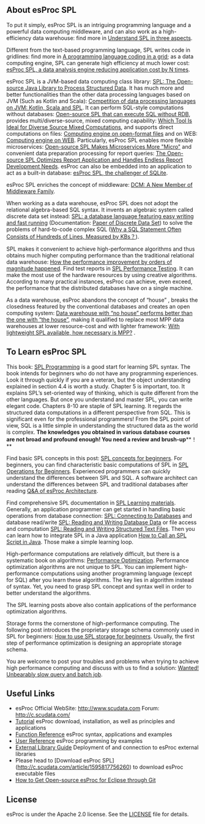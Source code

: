 ##	About esProc SPL


To put it simply, esProc SPL is an intriguing programming language and a powerful data computing middleware, and can also work as a high-efficiency data warehouse: find more in [Understand SPL in three aspects](https://blog.scudata.com/understand-spl-in-three-aspects/).

Different from the text-based programming language, SPL writes code in gridlines: find more in [A programming language coding in a grid](https://blog.scudata.com/a-programming-language-coding-in-a-grid/); as a data computing engine, SPL can generate high efficiency at much lower cost:  [esProc SPL, a data analysis engine reducing application cost by N times](https://blog.scudata.com/esproc-spl-a-data-analysis-engine-reducing-application-cost-by-n-times/).

esProc SPL is a JVM-based data computing class library: [SPL: The Open-source Java Library to Process Structured Data](https://blog.scudata.com/spl-the-open-source-java-library-to-process-structured-data/). It has much more and better functionalities than the other data processing languages based on JVM (Such as Kotlin and Scala): [Competition of data processing languages on JVM: Kotlin, Scala and SPL](https://blog.scudata.com/competition-of-data-processing-languages-on-jvm-kotlin-scala-and-spl/). It can perform SQL-style computations without databases:  [Open-source SPL that can execute SQL without RDB](https://blog.scudata.com/open-source-spl-that-can-execute-sql-without-rdb/), provides multi/diverse-source, mixed computing capability:  [Which Tool Is Ideal for Diverse Source Mixed Computations](https://blog.scudata.com/which-tool-is-ideal-for-diverse-source-mixed-computations/), and supports direct computations on files:  [Computing engine on open-format files](https://blog.scudata.com/computing-engine-on-open-format-files/) and on WEB: [Computing engine on WEB](https://blog.scudata.com/computing-engine-on-web/). Particularly, esProc SPL enables more flexible microservices: [Open-source SPL Makes Microservices More "Micro"](https://blog.scudata.com/open-source-spl-makes-microservices-more-micro/) and convenient data preparation processing for report queries:  [The Open-source SPL Optimizes Report Application and Handles Endless Report Development Needs](https://blog.scudata.com/the-open-source-spl-optimizes-report-application-and-handles-endless-report-development-needs/). esProc can also be embedded into an application to act as a built-in database:  [esProc SPL, the challenger of SQLite](https://blog.scudata.com/esproc-spl-the-challenger-of-sqlite/).

esProc SPL enriches the concept of middleware:  [DCM: A New Member of Middleware Family](https://blog.scudata.com/dcm-a-new-member-of-middleware-family/).

When working as a data warehouse, esProc SPL does not adopt the relational algebra-based SQL syntax. It invents an algebraic system called discrete data set instead:  [SPL: a database language featuring easy writing and fast running](https://blog.scudata.com/spl-a-database-language-featuring-easy-writing-and-fast-running/)  (Documentation: [Paper of Discrete Data Set](https://c.scudata.com/article/1694595486828)) to solve the problems of hard-to-code complex SQL ([Why a SQL Statement Often Consists of Hundreds of Lines, Measured by KBs？](https://blog.scudata.com/why-a-sql-statement-often-consists-of-hundreds-of-lines-measured-by-kbs%ef%bc%9f/)).

SPL makes it convenient to achieve high-performance algorithms and thus obtains much higher computing performance than the traditional relational data warehouse: [How the performance improvement by orders of magnitude happened](https://blog.scudata.com/how-the-performance-improvement-by-orders-of-magnitude-happened/). Find test reports in [SPL Performance Testing](https://blog.scudata.com/spl-technology-evaluation/). It can make the most use of the hardware resources by using creative algorithms. According to many practical instances, esProc can achieve, even exceed, the performance that the distributed databases have on a single machine.

As a data warehouse, esProc abandons the concept of “house” , breaks the closedness featured by the conventional databases and creates an open computing system: [Data warehouse with “no house” performs better than the one with “the house”](https://blog.scudata.com/data-warehouse-with-no-house-performs-better-than-the-one-with-the-house/), making it qualified to replace most MPP data warehouses at lower resource-cost and with lighter framework: [With lightweight SPL available, how necessary is MPP?](https://blog.scudata.com/with-lightweight-spl-available-how-necessary-is-mpp/) .

##	To Learn esProc SPL

This book: [SPL Programming](http://c.scudata.com/article/1634722432114) is a good start for learning SPL syntax. The book intends for beginners who do not have any programming experiences. Look it through quickly if you are a veteran, but the object understanding explained in section 4.4 is worth a study. Chapter 5 is important, too. It explains SPL’s set-oriented way of thinking, which is quite different from the other languages. But once you understand and master SPL, you can write elegant code. Chapters 8-10 are staple of SPL learning. It regards the structured data computations in a different perspective from SQL. This is significant even for the professional programmers! From the SPL point of view, SQL is a little simple in understanding the structured data as the world is complex. **The knowledges you obtained in various database courses are not broad and profound enough! You need a review and brush-up****！**

Find basic SPL concepts in this post: [SPL concepts for beginners](https://blog.scudata.com/spl-concepts-for-beginners/). For beginners, you can find characteristic basic computations of SPL in [SPL Operations for Beginners](https://blog.scudata.com/spl-operations-for-beginners/). Experienced programmers can quickly understand the differences between SPL and SQL. A software architect can understand the differences between SPL and traditional databases after reading  [Q&A of esProc Architecture](https://blog.scudata.com/qa-of-esproc-architecture/).

Find comprehensive SPL documentation in  [SPL Learning materials](https://blog.scudata.com/spl-learning-materials/). Generally, an application programmer can get started in handling basic operations from database connection:  [SPL: Connecting to Databases](https://blog.scudata.com/spl-connecting-to-databases/) and database read/write  [SPL: Reading and Writing Database Data](https://blog.scudata.com/spl-reading-and-writing-database-data/) or file access and computation  [SPL: Reading and Writing Structured Text Files](https://blog.scudata.com/spl-reading-and-writing-structured-text-files/). Then you can learn how to integrate SPL in a Java application [How to Call an SPL Script in Java](https://blog.scudata.com/how-to-call-an-spl-script-in-java/). Those make a simple learning loop.

High-performance computations are relatively difficult, but there is a systematic book on algorithms: [Performance Optimization](https://c.scudata.com/article/1641367696194). Performance optimization algorithms are not unique to SPL. You can implement high-performance computations using another programming language (except for SQL) after you learn these algorithms. The key lies in algorithm instead of syntax. Yet, you need to grasp SPL concept and syntax well in order to better understand the algorithms.

The SPL learning posts above also contain applications of the performance optimization algorithms.

Storage forms the cornerstone of high-performance computing. The following post introduces the proprietary storage schema commonly used in SPL for beginners: [How to use SPL storage for beginners](https://blog.scudata.com/how-to-use-spl-storage-for-beginners/). Usually, the first step of performance optimization is designing an appropriate storage schema.

You are welcome to post your troubles and problems when trying to achieve high performance computing and discuss with us to find a solution: [Wanted! Unbearably slow query and batch job](http://www.scudata.com/html/Unbearably-slow-query-and-batch-job.html).



## Useful Links

*   esProc Official WebSite: http://www.scudata.com  Forum: http://c.scudata.com/
*   [Tutorial](http://doc.scudata.com/esproc/tutorial/) esProc download, installation, as well as principles and applications
*   [Function Reference](http://doc.scudata.com/esproc/func/) esProc syntax, applications and examples
*   [User Reference](http://doc.scudata.com/esproc/manual/) esProc programming by examples
*   [External Library Guide](http://doc.scudata.com/esproc/ext/) Deployment of and connection to esProc external libraries
*   Please head to [Download esProc SPL] (http://c.scudata.com/article/1595817756260) to download esProc executable files
*   [How to Get Open-source esProc for Eclipse through Git](http://c.scudata.com/article/1677815008127) 

## License

esProc is under the Apache 2.0 license. See the [LICENSE](./LICENSE) file for details.
